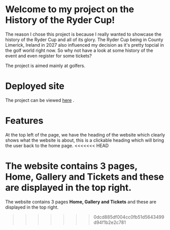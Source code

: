 # Welcome to my project on the History of the Ryder Cup! 

The reason I chose this project is because I really wanted to showcase the history of the Ryder Cup and all of its glory. The Ryder Cup being in County Limerick, Ireland in 2027 also influenced my decision as it's pretty topcial in the golf world right now. So why not have a look at some history of the event and even register for some tickets? 

The project is aimed mainly at golfers.

# Deployed site

The project can be viewed [here](https://drennan98.github.io/History-of-the-Ryder-Cup/) .

# Features 

At the top left of the page, we have the heading of the website which clearly shows what the website is about, this is a clickable heading which will bring the user back to the home page. 
<<<<<<< HEAD

The website contains 3 pages, Home, Gallery and Tickets and these are displayed in the top right. 
=======
The website contains 3 pages **Home, Gallery and Tickets** and these are displayed in the top right.  
>>>>>>> 0dcd885df004cc0fb51d5643499d94f1b2e2c781
